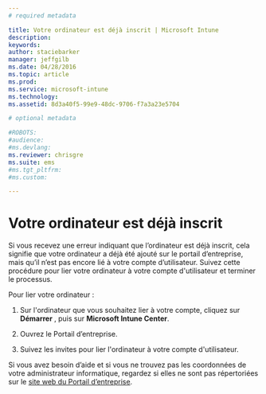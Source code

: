 ```yaml
---
# required metadata

title: Votre ordinateur est déjà inscrit | Microsoft Intune
description:
keywords:
author: staciebarker
manager: jeffgilb
ms.date: 04/28/2016
ms.topic: article
ms.prod:
ms.service: microsoft-intune
ms.technology:
ms.assetid: 8d3a40f5-99e9-48dc-9706-f7a3a23e5704

# optional metadata

#ROBOTS:
#audience:
#ms.devlang:
ms.reviewer: chrisgre
ms.suite: ems
#ms.tgt_pltfrm:
#ms.custom:

---
```



# Votre ordinateur est déjà inscrit

Si vous recevez une erreur indiquant que l’ordinateur est déjà inscrit, cela signifie que votre ordinateur a déjà été ajouté sur le portail d’entreprise, mais qu’il n’est pas encore lié à votre compte d’utilisateur. Suivez cette procédure pour lier votre ordinateur à votre compte d'utilisateur et terminer le processus.

Pour lier votre ordinateur :

1.  Sur l'ordinateur que vous souhaitez lier à votre compte, cliquez sur **Démarrer** , puis sur **Microsoft Intune Center**.

2.  Ouvrez le Portail d’entreprise.

3.  Suivez les invites pour lier l'ordinateur à votre compte d'utilisateur.

Si vous avez besoin d’aide et si vous ne trouvez pas les coordonnées de votre administrateur informatique, regardez si elles ne sont pas répertoriées sur le [site web du Portail d’entreprise](http://portal.manage.microsoft.com).

<!--HONumber=Jun16_HO1-->


